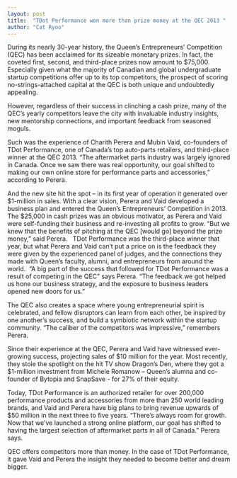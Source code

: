 ```yaml
---
layout: post
title:  "TDot Performance won more than prize money at the QEC 2013 "
author: "Cat Ryoo"
---
```


During its nearly 30-year history, the Queen’s Entrepreneurs’ Competition (QEC) has been acclaimed for its sizeable monetary prizes. In fact, the coveted first, second, and third-place prizes now amount to $75,000. Especially given what the majority of Canadian and global undergraduate startup competitions offer up to its top competitors, the prospect of scoring no-strings-attached capital at the QEC is both unique and undoubtedly appealing. 

However, regardless of their success in clinching a cash prize, many of the QEC’s yearly competitors leave the city with invaluable industry insights, new mentorship connections, and important feedback from seasoned moguls.

Such was the experience of Charith Perera and Mubin Vaid, co-founders of TDot Performance, one of Canada’s top auto-parts retailers, and third-place winner at the QEC 2013. “The aftermarket parts industry was largely ignored in Canada. Once we saw there was real opportunity, our goal shifted to making our own online store for performance parts and accessories,” according to Perera.

And the new site hit the spot – in its first year of operation it generated over $1-million in sales.
With a clear vision, Perera and Vaid developed a business plan and entered the Queen’s Entrepreneurs’ Competition in 2013. The $25,000 in cash prizes was an obvious motivator, as Perera and Vaid were self-funding their business and re-investing all profits to grow. “But we knew that the benefits of pitching at the QEC [would go] beyond the prize money,” said Perera.
 
TDot Performance was the third-place winner that year, but what Perera and Vaid can’t put a price on is the feedback they were given by the experienced panel of judges, and the connections they made with Queen’s faculty, alumni, and entrepreneurs from around the world. 
“A big part of the success that followed for TDot Performance was a result of competing in the QEC” says Perera. “The feedback we got helped us hone our business strategy, and the exposure to business leaders opened new doors for us.”

The QEC also creates a space where young entrepreneurial spirit is celebrated, and fellow disruptors can learn from each other, be inspired by one another’s success, and build a symbiotic network within the startup community.  “The caliber of the competitors was impressive,” remembers Perera.

Since their experience at the QEC, Perera and Vaid have witnessed ever-growing success, projecting sales of $10 million for the year. Most recently, they stole the spotlight on the hit TV show Dragon’s Den, where they got a $1-million investment from Michele Romanow – Queen’s alumna and co-founder of Bytopia and SnapSave - for 27% of their equity.

Today, TDot Performance is an authorized retailer for over 200,000 performance products and accessories from more than 250 world leading brands, and Vaid and Perera have big plans to bring revenue upwards of $50 million in the next three to five years. “There’s always room for growth. Now that we’ve launched a strong online platform, our goal has shifted to having the largest selection of aftermarket parts in all of Canada.” Perera says.

QEC offers competitors more than money. In the case of TDot Performance, it gave Vaid and Perera the insight they needed to become better and dream bigger.
